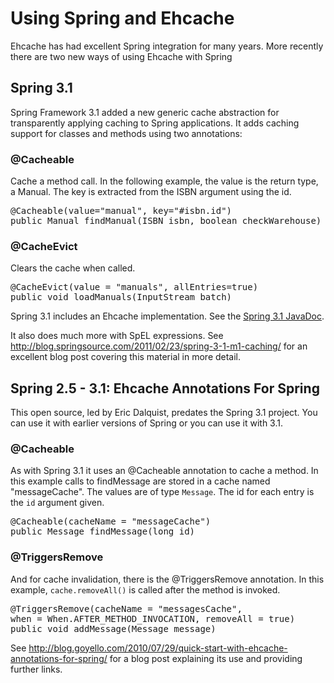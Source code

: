 ---
---
# Using Spring and Ehcache

 

Ehcache has had excellent Spring integration for many years. More recently there are two new ways of using Ehcache with Spring

## Spring 3.1
Spring Framework 3.1 added a new generic cache abstraction for transparently applying caching to Spring applications.
It adds caching support for classes and methods using two annotations:

### @Cacheable
Cache a method call.
In the following example, the value is the return type, a Manual. The key is extracted from the ISBN argument using the id.

<pre>
@Cacheable(value="manual", key="#isbn.id")
public Manual findManual(ISBN isbn, boolean checkWarehouse)
</pre>

### @CacheEvict
Clears the cache when called.

<pre>
@CacheEvict(value = "manuals", allEntries=true)
public void loadManuals(InputStream batch)
</pre>

Spring 3.1 includes an Ehcache implementation. See the [ Spring 3.1 JavaDoc](http://static.springsource.org/spring/docs/3.1.0.M1/javadoc-api/org/springframework/cache/ehcache/package-summary.html).

It also does much more with SpEL expressions. See <http://blog.springsource.com/2011/02/23/spring-3-1-m1-caching/> for an excellent blog post covering this material in more detail.

## Spring 2.5 - 3.1: Ehcache Annotations For Spring
This open source, led by Eric Dalquist, predates the Spring 3.1 project. You can use it with earlier versions of Spring or you
can use it with 3.1.

### @Cacheable
As with Spring 3.1 it uses an @Cacheable annotation to cache a method. In this example calls to findMessage are stored in a cache
named "messageCache". The values are of type `Message`. The id for each entry is the `id` argument given.

<pre>
@Cacheable(cacheName = "messageCache")
public Message findMessage(long id)
</pre>

### @TriggersRemove
And for cache invalidation, there is the @TriggersRemove annotation.
In this example, `cache.removeAll()` is called after the method is invoked.

<pre>
@TriggersRemove(cacheName = "messagesCache",
when = When.AFTER_METHOD_INVOCATION, removeAll = true)
public void addMessage(Message message)
</pre>

See <http://blog.goyello.com/2010/07/29/quick-start-with-ehcache-annotations-for-spring/> for a blog post explaining its use
and providing further links.
